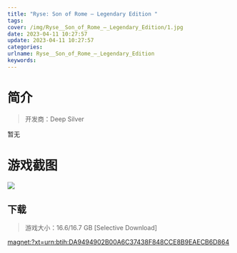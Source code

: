```yaml
---
title: "Ryse: Son of Rome – Legendary Edition "
tags: 
cover: /img/Ryse__Son_of_Rome_–_Legendary_Edition/1.jpg
date: 2023-04-11 10:27:57
update: 2023-04-11 10:27:57
categories: 
urlname: Ryse__Son_of_Rome_–_Legendary_Edition
keywords: 
---
```

# 简介

> 开发商：Deep Silver

暂无

# 游戏截图

![](/img/Ryse__Son_of_Rome_–_Legendary_Edition/2.jpg)


## 下载

> 游戏大小：16.6/16.7 GB [Selective Download]

[magnet:?xt=urn:btih:DA9494902B00A6C37438F848CCE8B9EAECB6D864](magnet:?xt=urn:btih:DA9494902B00A6C37438F848CCE8B9EAECB6D864)